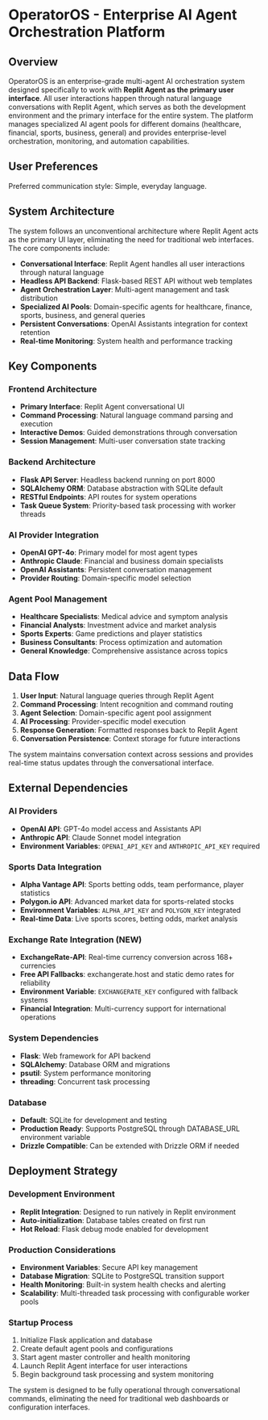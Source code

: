 # OperatorOS - Enterprise AI Agent Orchestration Platform

## Overview

OperatorOS is an enterprise-grade multi-agent AI orchestration system designed specifically to work with **Replit Agent as the primary user interface**. All user interactions happen through natural language conversations with Replit Agent, which serves as both the development environment and the primary interface for the entire system. The platform manages specialized AI agent pools for different domains (healthcare, financial, sports, business, general) and provides enterprise-level orchestration, monitoring, and automation capabilities.

## User Preferences

Preferred communication style: Simple, everyday language.

## System Architecture

The system follows an unconventional architecture where Replit Agent acts as the primary UI layer, eliminating the need for traditional web interfaces. The core components include:

- **Conversational Interface**: Replit Agent handles all user interactions through natural language
- **Headless API Backend**: Flask-based REST API without web templates
- **Agent Orchestration Layer**: Multi-agent management and task distribution
- **Specialized AI Pools**: Domain-specific agents for healthcare, finance, sports, business, and general queries
- **Persistent Conversations**: OpenAI Assistants integration for context retention
- **Real-time Monitoring**: System health and performance tracking

## Key Components

### Frontend Architecture
- **Primary Interface**: Replit Agent conversational UI
- **Command Processing**: Natural language command parsing and execution
- **Interactive Demos**: Guided demonstrations through conversation
- **Session Management**: Multi-user conversation state tracking

### Backend Architecture
- **Flask API Server**: Headless backend running on port 8000
- **SQLAlchemy ORM**: Database abstraction with SQLite default
- **RESTful Endpoints**: API routes for system operations
- **Task Queue System**: Priority-based task processing with worker threads

### AI Provider Integration
- **OpenAI GPT-4o**: Primary model for most agent types
- **Anthropic Claude**: Financial and business domain specialists
- **OpenAI Assistants**: Persistent conversation management
- **Provider Routing**: Domain-specific model selection

### Agent Pool Management
- **Healthcare Specialists**: Medical advice and symptom analysis
- **Financial Analysts**: Investment advice and market analysis
- **Sports Experts**: Game predictions and player statistics
- **Business Consultants**: Process optimization and automation
- **General Knowledge**: Comprehensive assistance across topics

## Data Flow

1. **User Input**: Natural language queries through Replit Agent
2. **Command Processing**: Intent recognition and command routing
3. **Agent Selection**: Domain-specific agent pool assignment
4. **AI Processing**: Provider-specific model execution
5. **Response Generation**: Formatted responses back to Replit Agent
6. **Conversation Persistence**: Context storage for future interactions

The system maintains conversation context across sessions and provides real-time status updates through the conversational interface.

## External Dependencies

### AI Providers
- **OpenAI API**: GPT-4o model access and Assistants API
- **Anthropic API**: Claude Sonnet model integration
- **Environment Variables**: `OPENAI_API_KEY` and `ANTHROPIC_API_KEY` required

### Sports Data Integration
- **Alpha Vantage API**: Sports betting odds, team performance, player statistics
- **Polygon.io API**: Advanced market data for sports-related stocks
- **Environment Variables**: `ALPHA_API_KEY` and `POLYGON_KEY` integrated
- **Real-time Data**: Live sports scores, betting odds, market analysis

### Exchange Rate Integration (NEW)
- **ExchangeRate-API**: Real-time currency conversion across 168+ currencies
- **Free API Fallbacks**: exchangerate.host and static demo rates for reliability
- **Environment Variable**: `EXCHANGERATE_KEY` configured with fallback systems
- **Financial Integration**: Multi-currency support for international operations

### System Dependencies
- **Flask**: Web framework for API backend
- **SQLAlchemy**: Database ORM and migrations
- **psutil**: System performance monitoring
- **threading**: Concurrent task processing

### Database
- **Default**: SQLite for development and testing
- **Production Ready**: Supports PostgreSQL through DATABASE_URL environment variable
- **Drizzle Compatible**: Can be extended with Drizzle ORM if needed

## Deployment Strategy

### Development Environment
- **Replit Integration**: Designed to run natively in Replit environment
- **Auto-initialization**: Database tables created on first run
- **Hot Reload**: Flask debug mode enabled for development

### Production Considerations
- **Environment Variables**: Secure API key management
- **Database Migration**: SQLite to PostgreSQL transition support
- **Health Monitoring**: Built-in system health checks and alerting
- **Scalability**: Multi-threaded task processing with configurable worker pools

### Startup Process
1. Initialize Flask application and database
2. Create default agent pools and configurations
3. Start agent master controller and health monitoring
4. Launch Replit Agent interface for user interactions
5. Begin background task processing and system monitoring

The system is designed to be fully operational through conversational commands, eliminating the need for traditional web dashboards or configuration interfaces.